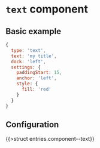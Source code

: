 # `text` component

## Basic example

```js
{
  type: 'text',
  text: 'my title',
  dock: 'left',
  settings: {
    paddingStart: 15,
    anchor: 'left',
    style: {
      fill: 'red'
    }
  }
}
```

## Configuration

{{>struct entries.component--text}}
